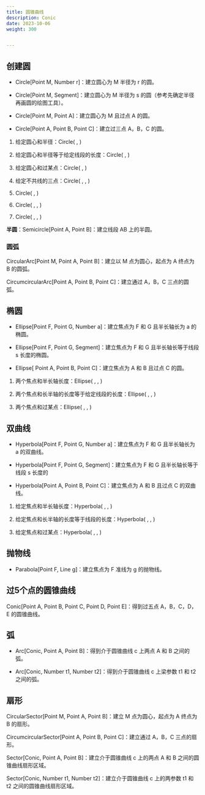 ```yaml
---
title: 圆锥曲线
description: Conic
date: 2023-10-06
weight: 300


---
```








## 创建圆

- Circle[Point M, Number r]：建立圆心为 M 半径为 r 的圆。

- Circle[Point M, Segment]：建立圆心为 M 半径为 s 的圆（参考先确定半径再画圆的绘图工具）。

- Circle[Point M, Point A]：建立圆心为 M 且过点 A 的圆。

- Circle[Point A, Point B, Point C]：建立过三点 A，B，C 的圆。

1. 给定圆心和半径：Circle( <Point>, <Radius Number> )

2. 给定圆心和半径等于给定线段的长度：Circle( <Point>, <Segment> )

3. 给定圆心和过某点：Circle( <Point>, <Point> )

4. 给定不共线的三点：Circle( <Point>, <Point>, <Point> )

5. Circle( <Line>, <Point> )

6. Circle( <Point>, <Radius>, <Direction> )

7. Circle( <Point>, <Point>, <Direction> )

**半圆**：Semicircle[Point A, Point B]：建立线段 AB 上的半圆。

### 圆弧
CircularArc[Point M, Point A, Point B]：建立以 M 点为圆心，起点为 A 终点为 B 的圆弧。

CircumcircularArc[Point A, Point B, Point C]：建立通过 A，B，C 三点的圆弧。




## 椭圆
- Ellipse[Point F, Point G, Number a]：建立焦点为 F 和 G 且半长轴长为 a 的椭圆。

- Ellipse[Point F, Point G, Segment]：建立焦点为 F 和 G 且半长轴长等于线段 s 长度的椭圆。

- Ellipse[ Point A, Point B, Point C]：建立焦点为 A 和 B 且过点 C 的圆。

1. 两个焦点和半长轴长度：Ellipse( <Focus>, <Focus>, <Semimajor Axis Length> )

2. 两个焦点和长半轴的长度等于给定线段的长度：Ellipse( <Focus>, <Focus>, <Segment> )

3. 两个焦点和过某点：Ellipse( <Focus>, <Focus>, <Point> )



## 双曲线

- Hyperbola[Point F, Point G, Number a]：建立焦点为 F 和 G 且半长轴长为 a 的双曲线。

- Hyperbola[Point F, Point G, Segment]：建立焦点为 F 和 G 且半长轴长等于线段 s 长度的

- Hyperbola[Point A, Point B, Point C]：建立焦点为 A 和 B 且过点 C 的双曲线。

1. 给定焦点和半长轴长度：Hyperbola( <Focus>, <Focus>, <Semimajor Axis Length> )

2. 给定焦点和长半轴的长度等于线段的长度：Hyperbola( <Focus>, <Focus>, <Segment> )

3. 给定焦点和过某点：Hyperbola( <Focus>, <Focus>, <Point> )



## 抛物线

- Parabola[Point F, Line g]：建立焦点为 F 准线为 g 的抛物线。

## 过5个点的圆锥曲线
Conic[Point A, Point B, Point C, Point D, Point E]：得到过五点 A，B，C，D，E 的圆锥曲线。



## 弧

- Arc[Conic, Point A, Point B]：得到介于圆锥曲线 c 上两点 A 和 B 之间的弧。

- Arc[Conic, Number t1, Number t2]：得到介于圆锥曲线 c 上梁参数 t1 和 t2 之间的弧。

## 扇形

CircularSector[Point M, Point A, Point B]：建立 M 点为圆心，起点为 A 终点为 B 的扇形。

CircumcircularSector[Point A, Point B, Point C]：建立通过 A，B，C 三点的扇形。

Sector[Conic, Point A, Point B]：建立介于圆锥曲线 c 上的两点 A 和 B 之间的圆锥曲线扇形区域。

Sector[Conic, Number t1, Number t2]：建立介于圆锥曲线 c 上的两参数 t1 和 t2 之间的圆锥曲线扇形区域。












